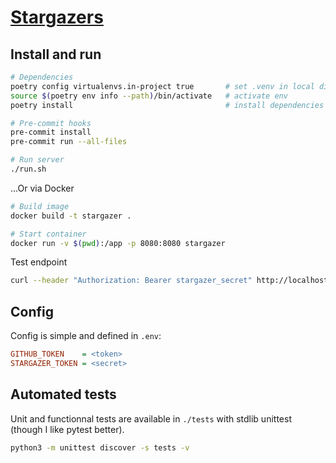 # [Stargazers](https://mergify.notion.site/Stargazer-4cf5427e34a542f0aee4e829bb6d9035)

## Install and run
```sh
# Dependencies
poetry config virtualenvs.in-project true       # set .venv in local directory
source $(poetry env info --path)/bin/activate   # activate env
poetry install                                  # install dependencies

# Pre-commit hooks
pre-commit install
pre-commit run --all-files

# Run server
./run.sh
```

...Or via Docker
```sh
# Build image
docker build -t stargazer .

# Start container
docker run -v $(pwd):/app -p 8080:8080 stargazer
```

Test endpoint
```sh
curl --header "Authorization: Bearer stargazer_secret" http://localhost:8080/repos/apple/swift/starneighbours\?user_limit\=3
```

## Config
Config is simple and defined in `.env`:
```ini
GITHUB_TOKEN    = <token>
STARGAZER_TOKEN = <secret>
```

## Automated tests
Unit and functionnal tests are available in `./tests` with stdlib unittest (though I like pytest better).
```sh
python3 -m unittest discover -s tests -v
```
